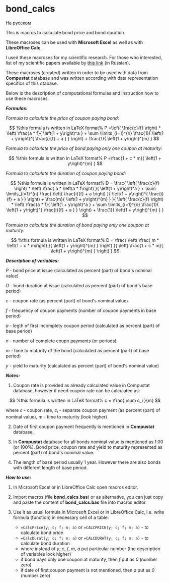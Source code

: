 # bond_calcs

[На русском](README_RUS.md)

This is macros to calculate bond price and bond duration.

These macroses can be used with **Microsoft Excel** as well as with **LibreOffice Calc**.

I used these macroses for my scientific research. For those who interested, list of my scientific papers available by [this link](https://bigiskander.github.io/my_science_papers.html) (in Russian).

These macroses (created) written in order to be used with data from **Compustat** database and was written according with data representation specifics of this dtabase.

Below is the description of computational formulas and instruction how to use these macroses.

***Formulas:***

*Formula to calculate the price of coupon paying bond:*

$$  %this formula is written in LaTeX format%
P =\left( \frac{c}{f} \right) * \left( \frac{a * f}{ \left(1 + y\right)^a } + \sum \limits_{i=1}^{n} \frac{1}{ \left(1 + y\right)^{ \frac{i}{f} + a } } \right) + \frac{1}{ \left(1 + y\right)^{m} } 
$$

*Formula to calculate the price of bond paying only one coupon at maturity:*

$$  %this formula is written in LaTeX format% 
P =\frac{1 + c * m}{ \left(1 + y\right)^{m} } 
$$

*Formula to calculate the duration of coupon paying bond:*

$$ %this formula is written in LaTeX format% 
D = \frac{
    \left( \frac{c}{f} \right) * \left( \frac{ a * \left(a * f\right) }{ \left(1 + y\right)^a } + \sum \limits_{i=1}^{n} \frac{ \left( \frac{i}{f} + a \right) }{ \left(1 + y\right)^{ \frac{i}{f} + a } } \right) + \frac{m}{ \left(1 + y\right)^{m} }
}{
    \left( \frac{c}{f} \right) * \left( \frac{a * f}{ \left(1 + y\right)^a } + \sum \limits_{i=1}^{n} \frac{1}{ \left(1 + y\right)^{ \frac{i}{f} + a } } \right) + \frac{1}{ \left(1 + y\right)^{m} }
}
$$

*Formula to calculate the duration of bond paying only one coupon at maturity:*

$$ %this formula is written in LaTeX format% 
D = \frac{
    \left( \frac{ m * \left(1 + c * m\right) }{ \left(1 + y\right)^{m} } \right)
}{
    \left( \frac{1 + c * m}{ \left(1 + y\right)^{m} } \right)
}
$$

***Description of variables:***

*P* - bond price at issue (calculated as percent (part) of bond's nominal value)

*D* - bond duration at issue (calculated as percent (part) of bond's base period)

*c* - coupon rate (as percent (part) of bond's nominal value)

*f* - frequency of coupon payments (number of coupon payments in base period)

*a* - legth of first incomplety coupon period (calculated as percent (part) of base period)

*n* - number of complete coupn payments (or periods)

*m* - time to maturity of the bond (calculated as percent (part) of base period)

*y* - yield to maturity (calculated as percent (part) of bond's nominal value)

***Notes:***

1) Coupon rate is provided as already calculated value in Compustat database, however if need coupon rate can be calculated as:

$$ %this formula is written in LaTeX format%
c = \frac{ \sum c_i }{m}
$$

where *c* - coupon rate, $c_i$ - separate coupon payment (as percent (part) of nominal value), m - time to maturity (look higher)

2) Date of first coupon payment frequently is mentioned in **Compustat** database.

3) In **Compustat** database for all bonds nominal value is mentioned as 1.00 (or 100%). Bond price, coupon rate and yield to maturity represented as percent (part) of bond's nominal value.

4) The length of base period usually 1 year. However there are also bonds with different length of base period.

***How to use:***

1) In Microsoft Excel or in LibreOffice Calc open macros editor.

2) Import macros (file **bond_calcs.bas**) or as alternative, you can just copy and paste the content of **bond_calcs.bas** file into macros editor.

3) Use it as usual formula in Microsoft Excel or in LibreOffice Calc, i.e. write formula (function) in necessary cell of a table: 

    - `=CalcPrice(y; c; f; m; a)` or `=CALCPRICE(y; c; f; m; a)` - to calculate bond price
    - `=CalcDurat(y; c; f; m; a)` or `=CALCDURAT(y; c; f; m; a)` - to calculate bond duration
    - where instead of *y*, *c*, *f*, *m*, *a* put particular number (the description of variables look higher)
    - if bond pays only one coupon at maturity, then *f* put as *0* (number zero)
    - if date of first coupon payment is not mentioned, then *a* put as *0* (number zero)

